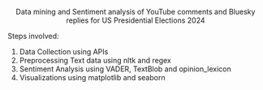 $$
\text{Data mining and Sentiment analysis of YouTube comments and Bluesky replies for US Presidential Elections 2024}
$$  

  
Steps involved:
1. Data Collection using APIs
2. Preprocessing Text data using nltk and regex
3. Sentiment Analysis using VADER, TextBlob and opinion_lexicon
4. Visualizations using matplotlib and seaborn
